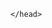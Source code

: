 <html>
	<head>


<meta name="viewport" content="width=device-width, initial-scale=1, minimum-scale=1">


	</head>
  <body>

<script type='text/javascript'>
	function initEmbeddedMessaging() {
		try {
			embeddedservice_bootstrap.settings.language = 'en_US'; // For example, enter 'en' or 'en-US'

			embeddedservice_bootstrap.init(
				'00DIp0000008aLO',
				'FR_MIAW_Bot_Web_Deployment',
				'https://one-jiobp--full.sandbox.my.site.com/ESWFRMIAWBotWebDeploy1717151051687',
				{
					scrt2URL: 'https://one-jiobp--full.sandbox.my.salesforce-scrt.com'
				}
			);
		} catch (err) {
			console.error('Error loading Embedded Messaging: ', err);
		}
	};
</script>
<script type='text/javascript' src='https://one-jiobp--full.sandbox.my.site.com/ESWFRMIAWBotWebDeploy1717151051687/assets/js/bootstrap.min.js' onload='initEmbeddedMessaging()'></script>



  </body>
</html>
